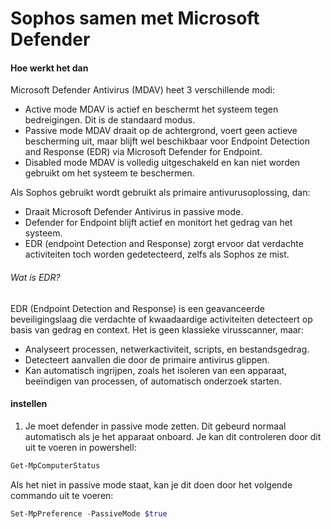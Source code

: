 # Sophos samen met Microsoft Defender

#### Hoe werkt het dan
Microsoft Defender Antivirus (MDAV) heet 3 verschillende modi:
- Active mode
    MDAV is actief en beschermt het systeem tegen bedreigingen. Dit is de standaard modus.
- Passive mode
    MDAV draait op de achtergrond, voert geen actieve bescherming uit, maar blijft wel beschikbaar voor Endpoint Detection and Response (EDR) via Microsoft Defender for Endpoint.
- Disabled mode
    MDAV is volledig uitgeschakeld en kan niet worden gebruikt om het systeem te beschermen.

Als Sophos gebruikt wordt gebruikt als primaire antivurusoplossing, dan:
- Draait Microsoft Defender Antivirus in passive mode.
- Defender for Endpoint blijft actief en monitort het gedrag van het systeem.
- EDR (endpoint Detection and Response) zorgt ervoor dat verdachte activiteiten toch worden gedetecteerd, zelfs als Sophos ze mist.

###### Wat is EDR?
EDR (Endpoint Detection and Response) is een geavanceerde beveiligingslaag die verdachte of kwaadaardige activiteiten detecteert op basis van gedrag en context. Het is geen klassieke virusscanner, maar:
- Analyseert processen, netwerkactiviteit, scripts, en bestandsgedrag.
- Detecteert aanvallen die door de primaire antivirus glippen.
- Kan automatisch ingrijpen, zoals het isoleren van een apparaat, beeïndigen van processen, of automatisch onderzoek starten.

#### instellen 
1. Je moet defender in passive mode zetten. 
Dit gebeurd normaal automatisch als je het apparaat onboard.
Je kan dit controleren door dit uit te voeren in powershell:
```powershell
Get-MpComputerStatus
```

Als het niet in passive mode staat, kan je dit doen door het volgende commando uit te voeren:
```powershell
Set-MpPreference -PassiveMode $true
```

